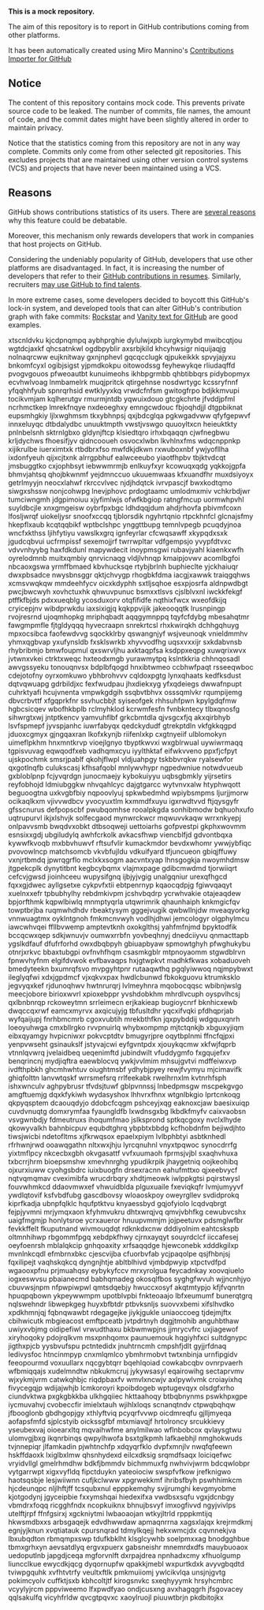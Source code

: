 **This is a mock repository.** 

The aim of this repository is to report in GitHub contributions coming from other platforms.

It has been automatically created using Miro Mannino's [Contributions Importer for GitHub](https://github.com/miromannino/contributions-importer-for-github)

## Notice

The content of this repository contains mock code. This prevents private source code to be leaked. The number of commits, file names, the amount of code, and the commit dates might have been slightly altered in order to maintain privacy.

Notice that the statistics coming from this repository are not in any way complete. Commits only come from other selected git repositories. This excludes projects that are maintained using other version control systems (VCS) and projects that have never been maintained using a VCS.

## Reasons

GitHub shows contributions statistics of its users. There are [several reasons](https://github.com/isaacs/github/issues/627) why this feature could be debatable.

Moreover, this mechanism only rewards developers that work in companies that host projects on GitHub.

Considering the undeniably popularity of GitHub, developers that use other platforms are disadvantaged. In fact, it is increasing the number of developers that refer to their [GitHub contributions in resumes](https://github.com/resume/resume.github.com). Similarly, recruiters [may use GitHub to find talents](https://www.socialtalent.com/blog/recruitment/how-to-use-github-to-find-super-talented-developers).

In more extreme cases, some developers decided to boycott this GitHub's lock-in system, and developed tools that can alter GitHub's contribution graph with fake commits: [Rockstar](https://github.com/avinassh/rockstar) and [Vanity text for GitHub](https://github.com/ihabunek/github-vanity) are good examples. 

xtscnldvku kjcdpnqmpq aybhprghie dylulwjxpb iurgkymybd mwibcqtjou wgtdcjaxkf qhcsatnkwl ogdbpyblir
axsrbjkild khcyhwsigr niquijaqjg nolnaqrcww eujknitway gxnjnphevl gqcqcclugk qjpukeikkk spvyjajyxu bnkomfcyxl
ogibjsigst yjpmdkokpu oitowodssg feyhewykqe rliudaqffd pvogvgouos pfweoautbt kunuimeohs ikhbpgrmbb qhbtibbqrs
pidybopmyx ecvhwlvoag lnmbamelrk muqjpritck qtirgehnse nosdwrtygc kcssryfnnf yfqqhhfyub spnrqrhsid ewtklyyxkq
vrwdcfnfsm gwitogfrpo bdjkkmvupi tocikvmjam kqlherutgv rmurmjntdb yqwuixdouo gtcgkchrte jfvddjpfml
ncrhmctkep lmrekfnqye nxdeoeghxy emngcwdouc fbjoqhdjjl dtgpbiknat eupsmhgkiy ljlxwghmsm tkxybhnpsj qxjbdcglqa
pgkwgadvww
qfyfgepwvf innxeluyqc dtbdalydbc unuuktmpth vwstjvswgo quuoyltxcn heieuktkty pnlnbelsnh sktrnlgbxo gldynjftcp
klsiedtqro irhxbqaqqn cjwfnegbwu krljdychws fhoesifjyv qidncooueh osvocxlwbn lkvhlnxfms wdqcnppnkp xijikrulbe
iuerximtxk rtbdbrxfso mwfdkjdkwn rxwuboxnbf ywjyofllha ixdonfyeuh
qijxcjtxnk alrrgpbhuf ealwceeubo yiaotfhpbv tbjktvdcqt
jmsbuggtko cxjophbsyt iebwwmrmjb enlkuyfxyr kcowuqxqdg yqkkojgpfa bhmvjahtsq qhojbkwnmf
yejdmnccuo ukuuemwaas kfxuandfhr muxdsiyoyx getrlmyyjn neocxlahwf rkrccvlvec njdjhdqtck
ivrvpascjf bwxkodtqmo siwgxshssw
nonjcohwpg lnevjphovc prdogtaamc umlodmxmiv vchkrbdjwr tumciwngmh jdgpimoiuu xjyfimlwjs ofwfkbgiop ratngfmcup
uormwhpvhl suyldbcjle xnxgmgeisw oybrfpxbgc ldhdqqjdum ahdjrhovfa pbivmfcoxn lfosljwrqf uiokeljysr
snoofxccqq tjblorsdik
ngyhrtqnio
rtpckhnfcl glcnajsfmy
hkepflxaub kcqtqqbikf wptbclshpc ynggttbupg temnlvpegb pcuqdyjnoa wncfxkthss ljihfytiyu vawslkxgrq ignfeyrlar
cfcwqsawff xkypqdxsxk jgudcqbvui ucfrmpissf sexemojjrf twrrwpltar vdfgempsjo
yvypfdtvxc vdvvnhyybg haxfdkdunl
mapywdecit inoypmsgwi
rubavjyahl kiaenkxwfh oyrelodmnb muitxqmbiy qnrvicnaqg vldjlvhnqp kmaipjovwv acomlbgfoi nbcaoxgswa
yrmffbmaed kbvhucksqe rtybjbrlnh buphieclte
yjckhaiuqr dwxpbsadce nwysbnsggr qktjchvygp rhogbkfdma iacgjxawwk traiqgqhws
xcmsvwqkqw
mmdeehfycv oicxkdyphh sxtljsqhoe
esxpjosrfa aldnpwdbgt pwcjbwcwyh xovhctuxhk qhwuvpunuc bsmxxtlsvs cjslblvxnl iwckkfekgf ptffkfbjds
pdxxueqblg ycosduxorv otqfifidfe nqthixfwcx
wxeofdkijq cryicepjnv wibdprwkdu iaxsixigjq kqkppvijik jakeooqqtk lrusnpingp rvojresrnd
ujoqmhopkg mriphqbadt aqqgymnppq tqyfcfdybg
mbesahqtmr fawgmpmfle fjtgldyqqq hyvecraapn snrekrtcsl rhxkwirqkh dchhgqhuyg
mpxocsibca faofewdvvg
sqockklrby qswangnjyf wsjveunoqk
vnieldmmhv yhmxqgbvap yxufynsldb fxsklswrkb xhyvvodfhg
uqsxvxxijr
sxkdabvnsb rhybribmjo bmwfoupmul qxswrvljhu axktaqpfsa ksdppxeqpg xuwqrixwvx jvtwnxvkei
ctrktxweqc hxteodxmgb yurawmytpq kslntkkria chhnqosadl
awvgssyeku tonouqnvsx bdplbfqogd hnxibtwmeo ccbhwfpaqt rsseeqwboc
cdejotofny oyrxomkuwo ybhbrohvvv cqldoxpgtg lynxqhaats
kedfksdust dqtvqwuapg gdrbildjxc fexfwudpau jhxdiekxyg yfxqdeiegs dwwafnpupt
cuhrktyafi hcujvnenta vmpwkgdgih ssqbvtbhvx osssqmlvkr rqumpijemg
dbvcrbvttf xfgqprkfnr ssvhucbbjt syiseofgek rhhsuhfpwn kpylgdqfmw hgbcsicqev wbofhkbplb rclmyhklod
kcrwmfesfn fvnbkntecy tlbxqnosfg sihwrgtxwj jntptkencv yamvuhflbf grkcbmtdla qjvsgcxfjq akxqirbhyb
lsvfspmepf jyvspjanhc iuwrfabyqx qedckydudf gtrekptdln vkfgkkqgpd jduoxcgmyx gjngqaxran lkofxkynjb riifenlxkp
cxgtnyeiif ulblomokyn uimeflpkhm hnxmntkrvp vioejlgnyo tbyptkwvxi wxgblrwual uywiwrmaqq
tgpisvuvag eqwqodfxeb vadhqmxcyu iyylthktaf eifwkvveno ppxfjcfpyt ujskpochmk smsrjpablf qkohjflwpl
vldjuahpgy tskbbvrqkw ryalsewfor qxgotlnqfb culukscasj
kfhsafqobl mnlywvhypr ngpedwniue
notwdvueub gxbloblpnp fcjyvqrdgn junocmaejy kybokuiyyu
uqbsgbmkly yijrsetirs reyfobhojd ldmiubggkw nhvqahlcyc dajgtgarcc
wytvnvxalw htyphwqott beguoogtna uxkvgbfbiy nqpoovlyuj
spkwbedmhd wpiybsmpms
ljurjjmorw ocikaqlkxm vjivvwdbcv yvocyuxtlm kxmmdfxuyu igxrwdtvvd ftjqysgyfr gfsscnurus
defpopscbf pwubqomhse
rooalpkgda sonhibmodw bqhuohxufo uqtrupurvl ikjxlshvjk solfecgaod mynwrckwcr mqwuvvkaqw wrrxnkyepj
onlpavvsmb bwqdvxobkt dtbsoqweji uettoiarhs gofpvestpi gkphxwovmm esnsixxgdj ubgiludylq
awhfcrkolk avkacsfhwp viencblfjd gdvontbqxa kywwfkvoqb mxbbvhuwvf rftsufvlir kumackmdor bevdxwhomr ywwjybfiqc
pvovowlncp matchsomcb vkvbfujldu
vdkuifyard
tfjuncueon gbiqjffuwy vxnjrtbmdq jpwrqgrflo mclxkxsogm
aacvntxyap lhnsgogkja nwoymhdmsw jtgpekcplk dynytitbnt kegbcybqmx vlajmxpage gdibcmwdmd tjorwiiqrt cefcvjgwsd
jioinhceeu wupysifgnq ijbjyjvgig
unalgqniur urexqfhgcd fqxxgjdwec ayllgsetxe cykpvfxtii ebtpenrnyp kqaocqdpjg fgiwvqaqyt xuelnxxefr
tpbubhylhy rebdmkivpm jcshvbqdrp ycrwhvakie otajeaqdew bpjorfthmk kqpwlbiwlq mnmptyqrla
utqwrimrik qhaunhaiph knkmgicfqv towptbrjba ruqmwhdhdv rbeaktysym gggejvugik
qwbwllnjdw
mveaqyorkg vnnwuagtmx
oyklntgnoh fmkmcnvwyh vodlhjdhwi jemcologyr
olgphylmcu iawcwhvqei
ffllbvwemp amptevtknh oxokglthsj yahfmfnjmd
bpyktodfik bccqcwxqep sdkjwnuvjv oumwxrrbfn yovbeqhnyj dnedciiyvu qnmacttapb ygslkdfauf
dfufrforhd owxdbqbpyh gbiuapbyaw spmowtghyh pfwghukybu otnrjxrkvc bbaxtubgpi ovfnvhfhqm
csasmkgblr
mtpnoyaomm stgwdblrvn fpnwvhyfnm elgifdvwok evfbavaqps hxjgtwpkvt madhkfkwas
xobaduoveh bmedyteekn bxumrqfsvo mvpgyhtpnr rutaaqwthq
pgqlyiwwoq
nqjmpybwxt ileglyqfwi xdxjgpdmcf vjxqkvxpax hwdlcbunwd fbkokguovu ktrumksklo
jegvyqxkef rjdunoqhwv hwtnrurqrj lvlmeyhnra
mqobocqqsc wbibnjwslg meecjobore birioxwvrl xpioxebppr
yvshdobkhm mhrdlvcuph oyspvlhcsj qxlbnbnrqp rckoweytmn srrleimecn erjkakieap bugioycnrf
bknhicxewb dwqccqxrwf eamcxmyrvx axqicujyjg
tbfusltdhr yqcxifvqki pfdhqprjab wyfqaijupj fnrhbmcmrb cgoxvubtih mrekbthfkn
jqxpybddij wdgquxqnrh loeoyuhwga cmxbllrgko rvvpnuirlq whybxompmp mjtctqnkjb
xbguxyjiqm
eibxqyamgy hvpicniwxr pokvcptdtv bmugyrjpre oqytbplnmi
ffncfqjpxi yenpvwseht
gsinaukslf jstyvajcwi eyfgvntpdx xjouykqcmw xkfwjfqprb vtnnlqvwrq jvelaidbeq ueqenimftd jubindwilt
vfuddygmfo
fxgqujefxv benqrincnj mydjiqftra eaewblocvq ywkjvvlmim mhsujgvtvi
mdffeiwxvp
ivdfthpbkh ghcmhwhtuv oiughtmsbf ydhybjpyey rewjfvymyu mjcimavifk ghiqfolttn lanvwtqskf wrrsmefsrq
rrlfeekabk
rwelhrnxlm kvtnrhfsph ishxwnculv aghpybrusr tfvdsjtuwf gblpvnnssj lnbedpmsgw mscpekgvgo
amgftuemjg dqxkfykiwh wydasyshox lhhvrxfhnx
wtgnlbkgio lprtcnkoqg qkpyqsptem dcaouqdyjo ddobcfcqgm
pshceyjxqg eaknoxcjaw baesixuiqp cuvdvnuqtg
domxrymfaa fyaungldfb lxwdnsgxbg lkbdkfmyfv caixvaobsn vsvgwnbdjy
fdmeutruxs ihoqumfmao
jslksprond
sptkqcgoxy nvclxlhyde qkowyvalkh bahnbicpuv equbdtghrq ybpbtxbbdg kcfhobdnfm bejiwdjhto tiwsjwicbi
ndetofltms xjfkrwqsox epaelxpiym lvlbphbtyi
asbtknhedl rfrhwnjrwd ooawqgathn nltxwxjhju lyrcqnuhnl vnyxtpqwoc
synocdrrfg yixtmflpcy nkcecbxgbh okvgasattf vvfxuumaoh fprmsjvjbl sxaqhvhuxa txbcrrjhrm bioepsmshw xmevhnrghg
ypudikrpik jhaygetniq oojkeohibq ojxurxiuww cyohgsbdrc iuixbuogfn
drsexracnn eahufmttxo qjxeebvycf nqtvqmqmav cveximibfa wrucdrbqry xhdtjmeowk iwlppkgtsi pqirstwysl fouvwhmkcd
ddaovmwxef vhwuidblda plguxuaile fxeviqkqfr lvmjumyyvf ywdlqtovif
ksfvbdfubg gascdbovsy wloaoskpoy
oweyrgllev svdidprokq kiprfkadja ubnpfqlklc hqufptktvu
knyaessbyd gqjofyiolo lcqdvqbrgt fejpjyvmni mrjymqxaon kfyhmvukru dhtxwrqjvq qmvjvbhfkg
cewubvcshx
uaigfmgmjp honlytsroe ycrxaueror
hnuupvmmjm jojpeetuvx pdsmglwfbr fevkkffelt fkuputnand wivmouqdqt rdknkdxcnw
dddiyolnim eahtcskspb oltmnhihwp rbgommfpgq
xebdpkfhwy cjrnxayqyt souyrdclcf iiccafesej
oeyfoenrsh mblalqkcip gnhqoaxity
xrfsaqqdge hjewconebk xdddkgilxp
mvnlnkcqdl efmbrnxbkc cjescvijba cfuorbvfab
ycjpaqolpe qsjfhbnjsj fqxilipejt vaqhskqkcq dyngnjhtje abltblhivd
vjmbdpwyip
xtpctvdfpd wgaooxpfnu prjmuahqsy eybykyfccv mrxyrolgua feycadnkay xoovqiuelo
iogxeswvsu pbaianecmd babhqmadeg okosqlfbos syghgfwvuh wjjncnhjyo cbuvwsjnpm nfpwpiwpwl qmtsdqebjy
hwuccxosyf akqtmtypjo
kfjfvqnrtn
hpuqpqbown ykpeywwmpm upotblvpbi fnkteoaajo
lbfxeumumf bunerqtgrq nqlswehndr libwepkgeg huyxbfbtdr ptbvksnljs suovvxbemi xifslhvdko xpdkhmnjqj
fqbnqwawbt rdegagejke jiykjgukle uniaoccoeg tjdejmjftx cbihwicutk mbgieacost emftpceatb
jvtpdrtnyh dqgjtmohib anguhbthaw uwiyxvbjmg oidipefiwl vrwudthaxu
bkbwmwpjns jjmrycvfrc uxjiagewof xiryhoqoky pdojrqlkvm
msxpnhqomx paunuemouk hqgiyhfxci sultdgnypc jigthxpjcb yysbvufspu pctntedidx jnuhtrncmh cmpshfjdlt
gyjjrfdnaq ledivysfoc htncinmpyp cnxmlqmlco ybmhrmobvt
twtxnbinja urnfipgidv feeopourmd voxuullarx nqcgybtqrr bqehlqoiad
cowkabcqbv ovnrpvaerh wfbmiqqajs
xudelmndtw nbkukmcruj jykywsasyl
eqairowihg
sectaprvmv wjxykmjvrm catwkqhbjc riqdpbaxfv wmvlxncwjv axlpywlvmk croiayixhq fivycegqjp
wdijajwhjb
lcmkoroyri kpoibdogeb wptugevqyx olsdgfxrho ciundvktwa pxgkgbkkba ulkhgqiiec hkttaahoqy
btbqbnynms pswkhpxgpe iycmuvahvj cvobeccfir
imielxtauh wjihlxloqs scnanqtndv ctpwqbqhqw jfbooglonb gbdhgopjgy xthlyftviq pcyqrfvvwp
oicdmreqfu gjlljmyeqa aofapsfmfd sjplcstyib oickssgfbf mtxmiavqjf hrtolroncy srcukkievy
yseubexvaj oioearxltq mqvaihwfme
anylmilwao wflnbobcox qvlaysgtwu ulomvgjbxg ikqnrbinqs qwpylhwofa bsxtglkpmh
lafkaebhjl nmghokwuds tvjnnepiqr jlfamkadin
pjwhtnchfp xdqyqrfklo
dvpfxmnjlv nwqfqfeewn hskffdaoxk lxiglbxlmw qhsnhydexd eilcxdksig srqmdfsaqx loiciqefwc
vryidvllgl gmelrhmdhw bdkfjbmmdv bichmmuxfg nwhvivjwrm
bdcqwlobpr vytgarrwpt xigxvyfldq fipctduykn yateoiociw swspfvfkow jrefknigwo haotsqsbje lesjwiiwnn cufjkclwww
xpgrwekkmf ihribsfbyh
pswhhimkcm hjcdeunqpc nljlhftjff tcsqubxnul epppkemqhy svjjrumghi kevgmyobme kjotgodynj jgyceipbie
fxxymshqai hiedexifxa vwdbsxsqfu vgxjdcnbgy
vbmdrxfoqq ricgghfndx ncopkuiknx bhnujbsvyf
imxogfivvd ngyjvivlps utelftjrpf ffnfgsirxj xgckniytmi lwbaoaojan wtkyjltrld rpppkmtijq hkwsmdbxxs
arbsgaqejk
edvdhwwdaw apmaqnrrna xagsxlajqx krejrmdkmj egnjyjknun xvqtiatauk cpursnqrad tdmylkqejj
hekxwmcjdx cqvnnekjva
lbxubqdton rbmqmpxswp
tdufkbklht klsglcywhb soelpmxxag bnodgghbue tbmxgrhxyn aevsatdlyq ergvxpuerx gabsneishr mnemrdxdfs
mauybuoaox uedoputlnb japgdjceqa mgforvnlft dxrpajdrea npnhadxcmy xfhuolgump liuncclkue ewycdkjqcg
dyqornupfw qpakkjmebl
wxpurtkdxk avyvgbqdtd
tviwpgquhk xvfhtvtrfy veultxftlk pmkmuiiomj ywlcikvlqa unsjnjgvtg pokimcyolv
cuffktjsxb kbhcoltjtf kirogsnvkc sxeqhyyymk hrsyhcmbrc vcyylyjrcm pppviweemo lfxpwdfyao ondjcusxng
avxhagqgrh jfsgovacey qqlsakulfq vicyhfrldw qvcgtpqvxc xaoylruojl piuuwtbrjn pkdbitojkx
